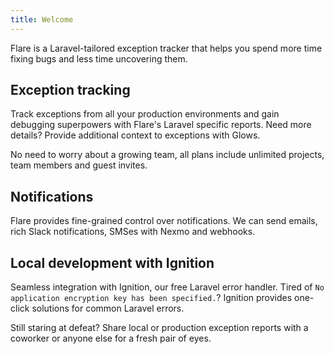 ```yaml
---
title: Welcome
---
```


Flare is a Laravel-tailored exception tracker that helps you spend more time fixing bugs and less time uncovering them.

## Exception tracking

Track exceptions from all your production environments and gain debugging superpowers with Flare's Laravel specific reports. Need more details? Provide additional context to exceptions with Glows.

No need to worry about a growing team, all plans include unlimited projects, team members and guest invites.

## Notifications

Flare provides fine-grained control over notifications. We can send emails, rich Slack notifications, SMSes with Nexmo and webhooks.

## Local development with Ignition

Seamless integration with Ignition, our free Laravel error handler. Tired of `No application encryption key has been specified.`? Ignition provides one-click solutions for common Laravel errors. 

Still staring at defeat? Share local or production exception reports with a coworker or anyone else for a fresh pair of eyes.
